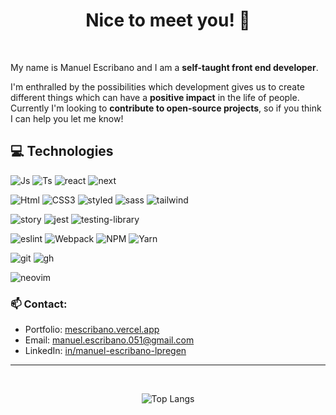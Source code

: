 <div align='center'>

# Nice to meet you! 👋

</div>

</br>

My name is Manuel Escribano and I am a **self-taught front end developer**.

I'm enthralled by the possibilities which development gives us to create
different things which can have a **positive impact** in the life of people.
Currently I'm looking to **contribute to open-source projects**, so if you think
I can help you let me know!

## **💻 Technologies**

![Js][js-shield] ![Ts][ts-shield] ![react][react-shield] ![next][next-shield]

![Html][html-shield] ![CSS3][css-shield] ![styled][styled-shield]
![sass][sass-shield] ![tailwind][tailwind-shield]

![story][story-shield] ![jest][jest-shield] ![testing-library][testing-library]

![eslint][eslint-shield]
![Webpack][webpack-shield] ![NPM][npm-shield] ![Yarn][yarn-shield]

![git][git-shield] ![gh][github-shield]

![neovim][neovim-shield]

### **📫 Contact:**

<div>

- Portfolio: [mescribano.vercel.app](https://mescribano.vercel.app/)
- Email: manuel.escribano.051@gmail.com
- LinkedIn: [in/manuel-escribano-lpregen](https://www.linkedin.com/in/manuel-escribano-lpregen/)

</div>

---

<div align='center'>

</br>

![Top Langs](https://github-readme-stats.vercel.app/api/top-langs/?username=LPRegen&layout=compact)

</div>

<!-- Technologies -->

[js-shield]: https://img.shields.io/badge/JavaScript-323330?style=for-the-badge&logo=javascript&logoColor=F7DF1E
[ts-shield]: https://img.shields.io/badge/TypeScript-007ACC?style=for-the-badge&logo=typescript&logoColor=white
[html-shield]: https://img.shields.io/badge/HTML5-E34F26?style=for-the-badge&logo=html5&logoColor=white
[css-shield]: https://img.shields.io/badge/CSS3-1572B6?style=for-the-badge&logo=css3&logoColor=white
[webpack-shield]: https://img.shields.io/badge/Webpack-3c52e6?style=for-the-badge&logo=Webpack&logoColor=white
[react-shield]: https://img.shields.io/badge/React-20232A?style=for-the-badge&logo=react&logoColor=61DAFB
[jest-shield]: https://img.shields.io/badge/Jest-C21325?style=for-the-badge&logo=jest&logoColor=white
[tailwind-shield]: https://img.shields.io/badge/Tailwind_CSS-38B2AC?style=for-the-badge&logo=tailwind-css&logoColor=white
[next-shield]: https://img.shields.io/badge/next.js-000000?style=for-the-badge&logo=nextdotjs&logoColor=white
[styled-shield]: https://img.shields.io/badge/styled--components-DB7093?style=for-the-badge&logo=styled-components&logoColor=white
[sass-shield]: https://img.shields.io/badge/Sass-CC6699?style=for-the-badge&logo=sass&logoColor=white
[story-shield]: https://img.shields.io/badge/storybook-FF4785?style=for-the-badge&logo=storybook&logoColor=white
[eslint-shield]: https://img.shields.io/badge/eslint-3A33D1?style=for-the-badge&logo=eslint&logoColor=white
[npm-shield]: https://img.shields.io/badge/npm-CB3837?style=for-the-badge&logo=npm&logoColor=white
[yarn-shield]: https://img.shields.io/badge/Yarn-2C8EBB?style=for-the-badge&logo=yarn&logoColor=white
[git-shield]: https://img.shields.io/badge/GIT-E44C30?style=for-the-badge&logo=git&logoColor=white
[github-shield]: https://img.shields.io/badge/GitHub-100000?style=for-the-badge&logo=github&logoColor=white
[neovim-shield]: https://img.shields.io/badge/NeoVim-%2357A143.svg?&style=for-the-badge&logo=neovim&logoColor=white
[testing-library]: https://img.shields.io/badge/-TestingLibrary-%23E33332?style=for-the-badge&logo=testing-library&logoColor=white

<!-- Styles -->
